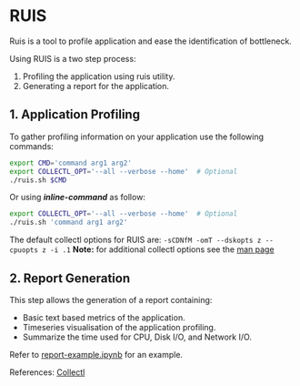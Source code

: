 # RUIS

Ruis is a tool to profile application and ease the identification of bottleneck.

Using RUIS is a two step process:

1. Profiling the application using ruis utility.
2. Generating a report for the application.

## 1. Application Profiling

To gather profiling information on your application use the following commands:

```bash
export CMD='command arg1 arg2'
export COLLECTL_OPT='--all --verbose --home'  # Optional
./ruis.sh $CMD
```

Or using **_inline-command_** as follow:

```bash
export COLLECTL_OPT='--all --verbose --home'  # Optional
./ruis.sh 'command arg1 arg2'
```

The default collectl options for RUIS are: `-sCDNfM -omT --dskopts z --cpuopts z -i .1`
**Note:** for additional collectl options see the [man page](https://linux.die.net/man/1/collectl)

## 2. Report Generation

This step allows the generation of a report containing:

- Basic text based metrics of the application.
- Timeseries visualisation of the application profiling.
- Summarize the time used for CPU, Disk I/O, and Network I/O.

Refer to [report-example.ipynb](/report-example.ipynb) for an example.

References:
[Collectl](http://collectl.sourceforge.net/index.html)
